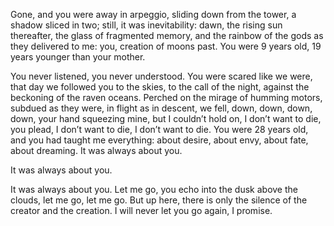 Gone, and you were
away in arpeggio, sliding down
from the tower, a shadow sliced in two;
still, it was inevitability: dawn, 
the rising sun thereafter, the glass of fragmented memory, and the rainbow of the gods
as they delivered to me: you,
creation of moons past.
You were 9 years old, 19 years younger than your mother.

You never listened, you never understood.
You were scared like we were, that day we followed you to the skies,
to the call of the night, against the beckoning of the raven oceans.
Perched on the mirage of humming motors, subdued as they were, in flight as in descent, we fell, down,
down, down, down,
your hand squeezing mine, but I couldn’t hold on,
I don’t want to die, you plead, I don’t want to die, I don’t want to die.
You were 28 years old, and you had taught me everything: about desire, about envy, about fate, about dreaming.
It was always about you.

It was always about you.

It was always about you.
Let me go, you echo into the dusk above the clouds, let me go, let me go.
But up here, there is only the silence of the creator and the creation.
I will never let you go again, I promise.
